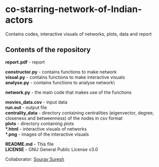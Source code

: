 # co-starring-network-of-Indian-actors
Contains codes, interactive visuals of networks, plots, data and report

## Contents of the repository

**report.pdf** - report

**constructor.py** - contains functions to make network\
**visual.py** - contains functions to make interactive visuals\
**analyse.py** - contains functions to analyse network\

**network.py** - the main code that makes use of the functions

**movies_data.csv** - input data\
**run.out** - output file\
**centrality_data** - directory containing centralities (eigenvector, degree, closeness and betweenness) of the nodes in csv format\
**plots** - directory containing plots\
__*.html__ - interactive visuals of networks\
__*.png__ - images of the interactive visuals

**README.md** - This file\
**LICENSE** - GNU General Public License v3.0

Collaborator: [Sourav Suresh](https://github.com/Sourav-Suresh/)
